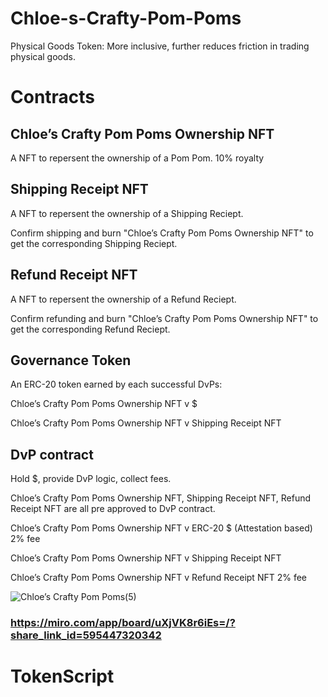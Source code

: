 # Chloe-s-Crafty-Pom-Poms
Physical Goods Token: More inclusive, further reduces friction in trading physical goods.


# Contracts

## Chloe’s Crafty Pom Poms Ownership NFT
A NFT to repersent the ownership of a Pom Pom. 10% royalty  

## Shipping Receipt NFT
A NFT to repersent the ownership of a Shipping Reciept. 

Confirm shipping and burn "Chloe’s Crafty Pom Poms Ownership NFT" to get the corresponding Shipping Reciept.    

## Refund Receipt NFT
A NFT to repersent the ownership of a Refund Reciept. 

Confirm refunding and burn "Chloe’s Crafty Pom Poms Ownership NFT" to get the corresponding Refund Reciept.    

## Governance Token
An ERC-20 token earned by each successful DvPs:

Chloe’s Crafty Pom Poms Ownership NFT v $

Chloe’s Crafty Pom Poms Ownership NFT v Shipping Receipt NFT

## DvP contract
Hold $, provide DvP logic, collect fees.

Chloe’s Crafty Pom Poms Ownership NFT, Shipping Receipt NFT, Refund Receipt NFT are all pre approved to DvP contract.

Chloe’s Crafty Pom Poms Ownership NFT v ERC-20 $ (Attestation based) 2% fee

Chloe’s Crafty Pom Poms Ownership NFT v Shipping Receipt NFT

Chloe’s Crafty Pom Poms Ownership NFT v Refund Receipt NFT 2% fee

![Chloe’s Crafty Pom Poms(5)](https://github.com/zhangzhongnan928/Chloe-s-Crafty-Pom-Poms/assets/33795543/bd0e80d6-a3a6-4001-8fee-95fcba9ae846)
### https://miro.com/app/board/uXjVK8r6iEs=/?share_link_id=595447320342


# TokenScript
